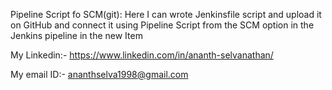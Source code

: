 Pipeline Script fo SCM(git):  Here I  can wrote Jenkinsfile script and  upload it on GitHub and connect it using Pipeline Script from the SCM option in the Jenkins pipeline in the new Item 



My Linkedin:-   https://www.linkedin.com/in/ananth-selvanathan/

My email ID:- ananthselva1998@gmail.com
